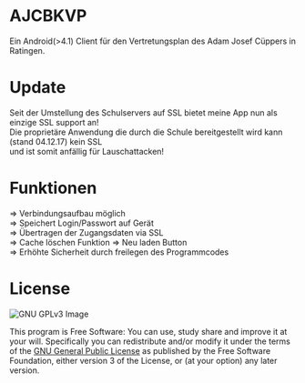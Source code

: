 # AJCBKVP
Ein Android(>4.1) Client für den Vertretungsplan des Adam Josef Cüppers in Ratingen.

# Update
Seit der Umstellung des Schulservers auf SSL bietet meine App nun als einzige SSL support an! <br>
Die proprietäre Anwendung die durch die Schule bereitgestellt wird kann (stand 04.12.17) kein SSL <br>
und ist somit anfällig für Lauschattacken!

# Funktionen
=> Verbindungsaufbau möglich <br>
=> Speichert Login/Passwort auf Gerät <br>
=> Übertragen der Zugangsdaten via SSL <br>
=> Cache löschen Funktion
=> Neu laden Button <br>
=> Erhöhte Sicherheit durch freilegen des Programmcodes <br>

# License
![GNU GPLv3 Image](https://www.gnu.org/graphics/gplv3-127x51.png)

This program is Free Software: You can use, study share and improve it at your
will. Specifically you can redistribute and/or modify it under the terms of the
[GNU General Public License](https://www.gnu.org/licenses/gpl.html) as
published by the Free Software Foundation, either version 3 of the License, or
(at your option) any later version.
